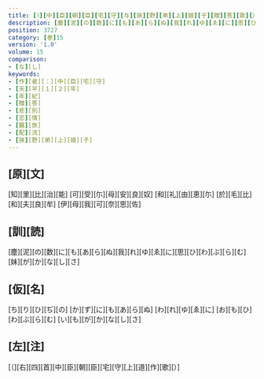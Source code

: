 ```yaml
---
title: [（][中][臣][朝][臣][宅][守][与][狭][野][弟][上][娘][子][贈][答][歌][）]
description: [塵][泥][の][数][に][も][あ][ら][ぬ][我][れ][ゆ][ゑ][に][思][ひ][わ][ぶ][ら][む][妹][が][か][な][し][さ]
position: 3727
category: [巻]15
version: '1.0'
volume: 15
comparison:
- [な][し]
keywords:
- [作][者][：][中][臣][宅][守]
- [天][平][１][２][年]
- [年][紀]
- [贈][答]
- [悲][別]
- [恋][情]
- [羈][旅]
- [配][流]
- [狭][野][弟][上][娘][子]
---
```


## [原][文]

[知][里][比][治][能] [可][受][尓][母][安][良][奴] [和][礼][由][恵][尓] [於][毛][比][和][夫][良][牟] [伊][母][我][可][奈][思][佐]

## [訓][読]

[塵][泥][の][数][に][も][あ][ら][ぬ][我][れ][ゆ][ゑ][に][思][ひ][わ][ぶ][ら][む][妹][が][か][な][し][さ]

## [仮][名]

[ち][り][ひ][ぢ][の] [か][ず][に][も][あ][ら][ぬ] [わ][れ][ゆ][ゑ][に] [お][も][ひ][わ][ぶ][ら][む] [い][も][が][か][な][し][さ]

## [左][注]

[（][右][四][首][中][臣][朝][臣][宅][守][上][道][作][歌][）]
